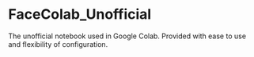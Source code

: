# FaceColab_Unofficial

The unofficial notebook used in Google Colab. Provided with ease to use and flexibility of configuration.
